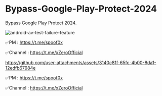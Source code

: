 # Bypass-Google-Play-Protect-2024
Bypass Google Play Protect 2024.


![android-av-test-failure-feature](https://github.com/user-attachments/assets/84a3a9ca-60d6-4da3-b97d-5bca250e4a26)


✅PM : https://t.me/spoof0x

✅Channel : https://t.me/xZeroOfficial




https://github.com/user-attachments/assets/3140c81f-65fc-4b00-8da1-12edfb67984e


✅PM : https://t.me/spoof0x

✅Channel : https://t.me/xZeroOfficial

